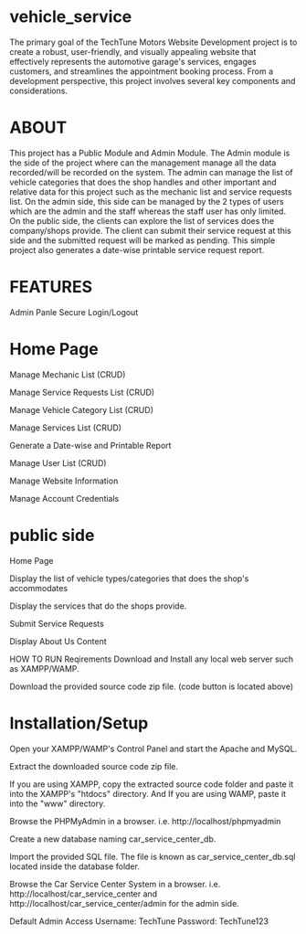 # vehicle_service
The primary goal of the TechTune Motors Website Development project is to create a robust, user-friendly, and visually appealing website that effectively represents the automotive garage's services, engages customers, and streamlines the appointment booking process. From a development perspective, this project involves several key components and considerations.

# ABOUT
This project has a Public Module and Admin Module. The Admin module is the side of the project where can the management manage all the data recorded/will be recorded on the system. The admin can manage the list of vehicle categories that does the shop handles and other important and relative data for this project such as the mechanic list and service requests list. On the admin side, this side can be managed by the 2 types of users which are the admin and the staff whereas the staff user has only limited. On the public side, the clients can explore the list of services does the company/shops provide. The client can submit their service request at this side and the submitted request will be marked as pending. This simple project also generates a date-wise printable service request report.

# FEATURES
Admin Panle
Secure Login/Logout

# Home Page

Manage Mechanic List (CRUD)

Manage Service Requests List (CRUD)

Manage Vehicle Category List (CRUD)

Manage Services List (CRUD)

Generate a Date-wise and Printable Report

Manage User List (CRUD)

Manage Website Information

Manage Account Credentials

# public side

Home Page

Display the list of vehicle types/categories that does the shop's accommodates

Display the services that do the shops provide.

Submit Service Requests

Display About Us Content

HOW TO RUN
Reqirements
Download and Install any local web server such as XAMPP/WAMP.

Download the provided source code zip file. (code button is located above)

# Installation/Setup
Open your XAMPP/WAMP's Control Panel and start the Apache and MySQL.

Extract the downloaded source code zip file.

If you are using XAMPP, copy the extracted source code folder and paste it into the XAMPP's "htdocs" directory. And If you are using WAMP, paste it into the "www" directory.

Browse the PHPMyAdmin in a browser. i.e. http://localhost/phpmyadmin

Create a new database naming car_service_center_db.

Import the provided SQL file. The file is known as car_service_center_db.sql located inside the database folder.

Browse the Car Service Center System in a browser. i.e. http://localhost/car_service_center and http://localhost/car_service_center/admin for the admin side.

Default Admin Access
Username: TechTune Password: TechTune123
